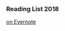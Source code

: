 ### Reading List 2018
[on Evernote](https://app.yinxiang.com/shard/s46/nl/10944121/0a507e16-9f7d-42c3-b142-06b9d49ce11c?title=Reading%20Challenge%20%402018)
